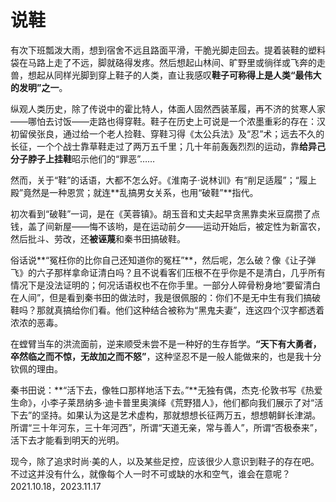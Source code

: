 # 说鞋
   
有次下班瓢泼大雨，想到宿舍不远且路面平滑，干脆光脚走回去。提着装鞋的塑料袋在马路上走了不远，脚就硌得发疼。然后想起山林间、旷野里或徜徉或飞奔的走兽，想起从同样光脚到穿上鞋子的人类，直让我感叹**鞋子可称得上是人类“最伟大的发明”之一**。   
   
纵观人类历史，除了传说中的霍比特人，体面人固然西装革履，再不济的贫寒人家——哪怕去讨饭——走路也得穿鞋。鞋子在历史上可说是一个浓墨重彩的存在：汉初留侯张良，通过给一个老人捡鞋、穿鞋习得《太公兵法》及“忍”术；远去不久的长征，一个个战士靠草鞋走过了两万五千里；几十年前轰轰烈烈的运动，靠**给异己分子脖子上挂鞋**昭示他们的“罪恶”……   
   
然而，关于“鞋”的话语，大都不怎么好。《淮南子·说林训》有“削足适履”；“履上殿”竟然是一种恩赏；就连**乱搞男女关系，也用“破鞋”**指代。   
   
初次看到“破鞋”一词，是在《芙蓉镇》。胡玉音和丈夫起早贪黑靠卖米豆腐攒了点钱，盖了间新屋——悔不该哟，是在运动前夕——运动开始后，被定性为新富农，然后批斗、劳改，还**被诬蔑**和秦书田搞破鞋。   
   
俗话说**“冤枉你的比你自己还知道你的冤枉”**，然后呢，怎么破？像《让子弹飞》的六子那样拿命证清白吗？且不说看客们压根不在乎你是不是清白，几乎所有情况下是没法证明的；何况话语权也不在你手里。一部分人碎骨粉身地“要留清白在人间”，但是看到秦书田的做法时，我是很佩服的：你们不是无中生有我们搞破鞋吗？那就真搞给你们看。他们这种结合被称为“黑鬼夫妻”，连这四个汉字都透着浓浓的恶毒。   
   
在螳臂当车的洪流面前，逆来顺受未尝不是一种好的生存哲学。**“天下有大勇者，卒然临之而不惊，无故加之而不怒”**，这种坚忍不是一般人能做来的，也是我十分钦佩的理由。   
   
秦书田说：**“活下去，像牲口那样地活下去。”**无独有偶，杰克·伦敦书写《热爱生命》，小李子莱昂纳多·迪卡普里奥演绎《荒野猎人》，他们都向我们展示了对“活下去”的坚持。如果认为这是艺术虚构，那就想想长征两万五，想想朝鲜长津湖。所谓“三十年河东，三十年河西”，所谓“天道无亲，常与善人”，所谓“否极泰来”，活下去才能看到明天的光明。   
   
现今，除了追求时尚·美的人，以及某些足控，应该很少人意识到鞋子的存在吧。不过这并没有什么，就像每个人一时不可或缺的水和空气，谁会在意呢？   
2021.10.18，2023.11.17